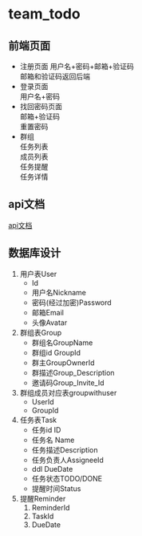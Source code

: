 # team_todo

## 前端页面

- 注册页面
    用户名+密码+邮箱+验证码      
    邮箱和验证码返回后端      
- 登录页面     
    用户名+密码    
- 找回密码页面   
    邮箱+验证码   
    重置密码     
- 群组    
    任务列表    
    成员列表       
    任务提醒     
    任务详情    


## api文档 

[api文档](api.md)    

## 数据库设计  

1. 用户表User     
    - Id
    - 用户名Nickname  
    - 密码(经过加密)Password   
    - 邮箱Email      
    - 头像Avatar    
2. 群组表Group    
    - 群组名GroupName        
    - 群组id GroupId          
    - 群主GroupOwnerId
    - 群描述Group_Description    
    - 邀请码Group_Invite_Id   
3. 群组成员对应表groupwithuser      
    - UserId    
	- GroupId     
4. 任务表Task     
    - 任务id ID     
    - 任务名 Name       
    - 任务描述Description    
    - 任务负责人AssigneeId    
    - ddl DueDate        
    - 任务状态TODO/DONE  
    - 提醒时间Status    
5. 提醒Reminder     
    1. ReminderId      
    2. TaskId     
    3. DueDate    
